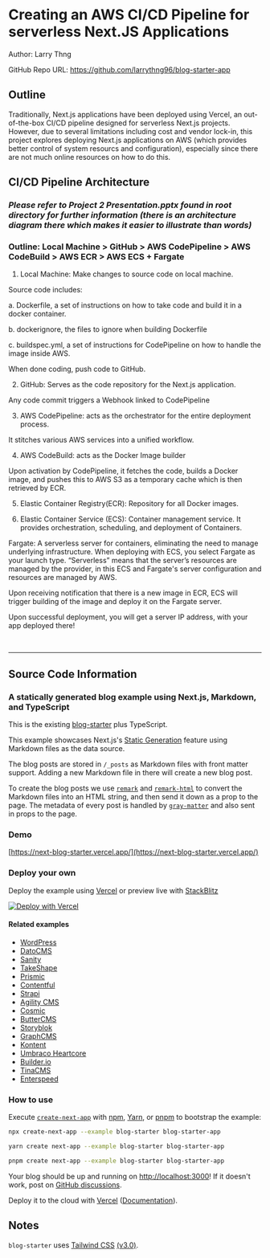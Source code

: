 # Creating an AWS CI/CD Pipeline for serverless Next.JS Applications

Author: Larry Thng

GitHub Repo URL: https://github.com/larrythng96/blog-starter-app

## Outline

Traditionally, Next.js applications have been deployed using Vercel, an out-of-the-box CI/CD pipeline designed for serverless Next.js projects. However, due to several limitations including cost and vendor lock-in, this project explores deploying Next.js applications on AWS (which provides better control of system resourcs and configuration), especially since there are not much online resources on how to do this.

## CI/CD Pipeline Architecture

### _Please refer to Project 2 Presentation.pptx found in root directory for further information (there is an architecture diagram there which makes it easier to illustrate than words)_

### Outline: Local Machine > GitHub > AWS CodePipeline > AWS CodeBuild > AWS ECR > AWS ECS + Fargate

1. Local Machine: Make changes to source code on local machine.

Source code includes:

a. Dockerfile, a set of instructions on how to take code and build it in a docker container.

b. dockerignore, the files to ignore when building Dockerfile

c. buildspec.yml, a set of instructions for CodePipeline on how to handle the image inside AWS.

When done coding, push code to GitHub.

2. GitHub: Serves as the code repository for the Next.js application.

Any code commit triggers a Webhook linked to CodePipeline

3. AWS CodePipeline: acts as the orchestrator for the entire deployment process.

It stitches various AWS services into a unified workflow.

4. AWS CodeBuild: acts as the Docker Image builder

Upon activation by CodePipeline, it fetches the code, builds a Docker image, and pushes this to AWS S3 as a temporary cache which is then retrieved by ECR.

5. Elastic Container Registry(ECR): Repository for all Docker images.

6. Elastic Container Service (ECS): Container management service. It provides orchestration, scheduling, and deployment of Containers.

Fargate: A serverless server for containers, eliminating the need to manage underlying infrastructure. When deploying with ECS, you select Fargate as your launch type. “Serverless” means that the server’s resources are managed by the provider, in this ECS and Fargate's server configuration and resources are managed by AWS.

Upon receiving notification that there is a new image in ECR, ECS will trigger building of the image and deploy it on the Fargate server.

Upon successful deployment, you will get a server IP address, with your app deployed there!

<br>
<hr>

## Source Code Information

### A statically generated blog example using Next.js, Markdown, and TypeScript

This is the existing [blog-starter](https://github.com/vercel/next.js/tree/canary/examples/blog-starter) plus TypeScript.

This example showcases Next.js's [Static Generation](https://nextjs.org/docs/basic-features/pages) feature using Markdown files as the data source.

The blog posts are stored in `/_posts` as Markdown files with front matter support. Adding a new Markdown file in there will create a new blog post.

To create the blog posts we use [`remark`](https://github.com/remarkjs/remark) and [`remark-html`](https://github.com/remarkjs/remark-html) to convert the Markdown files into an HTML string, and then send it down as a prop to the page. The metadata of every post is handled by [`gray-matter`](https://github.com/jonschlinkert/gray-matter) and also sent in props to the page.

### Demo

[https://next-blog-starter.vercel.app/](https://next-blog-starter.vercel.app/)

### Deploy your own

Deploy the example using [Vercel](https://vercel.com?utm_source=github&utm_medium=readme&utm_campaign=next-example) or preview live with [StackBlitz](https://stackblitz.com/github/vercel/next.js/tree/canary/examples/blog-starter)

[![Deploy with Vercel](https://vercel.com/button)](https://vercel.com/new/clone?repository-url=https://github.com/vercel/next.js/tree/canary/examples/blog-starter&project-name=blog-starter&repository-name=blog-starter)

#### Related examples

- [WordPress](/examples/cms-wordpress)
- [DatoCMS](/examples/cms-datocms)
- [Sanity](/examples/cms-sanity)
- [TakeShape](/examples/cms-takeshape)
- [Prismic](/examples/cms-prismic)
- [Contentful](/examples/cms-contentful)
- [Strapi](/examples/cms-strapi)
- [Agility CMS](/examples/cms-agilitycms)
- [Cosmic](/examples/cms-cosmic)
- [ButterCMS](/examples/cms-buttercms)
- [Storyblok](/examples/cms-storyblok)
- [GraphCMS](/examples/cms-graphcms)
- [Kontent](/examples/cms-kontent)
- [Umbraco Heartcore](/examples/cms-umbraco-heartcore)
- [Builder.io](/examples/cms-builder-io)
- [TinaCMS](/examples/cms-tina/)
- [Enterspeed](/examples/cms-enterspeed)

### How to use

Execute [`create-next-app`](https://github.com/vercel/next.js/tree/canary/packages/create-next-app) with [npm](https://docs.npmjs.com/cli/init), [Yarn](https://yarnpkg.com/lang/en/docs/cli/create/), or [pnpm](https://pnpm.io) to bootstrap the example:

```bash
npx create-next-app --example blog-starter blog-starter-app
```

```bash
yarn create next-app --example blog-starter blog-starter-app
```

```bash
pnpm create next-app --example blog-starter blog-starter-app
```

Your blog should be up and running on [http://localhost:3000](http://localhost:3000)! If it doesn't work, post on [GitHub discussions](https://github.com/vercel/next.js/discussions).

Deploy it to the cloud with [Vercel](https://vercel.com/new?utm_source=github&utm_medium=readme&utm_campaign=next-example) ([Documentation](https://nextjs.org/docs/deployment)).

## Notes

`blog-starter` uses [Tailwind CSS](https://tailwindcss.com) [(v3.0)](https://tailwindcss.com/blog/tailwindcss-v3).
